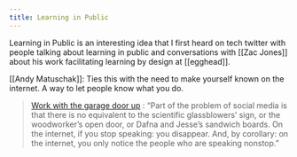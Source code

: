 ```yaml
---
title: Learning in Public
---
```


Learning in Public is an interesting idea that I first heard on tech twitter with people talking about learning in public and conversations with [[Zac Jones]] about his work facilitating learning by design at [[egghead]].

[[Andy Matuschak]]: Ties this with the need to make yourself known on the internet. A way to let people know what you do.

> [Work with the garage door up](https://notes.andymatuschak.org/z21cgR9K3UcQ5a7yPsj2RUim3oM2TzdBByZu) : “Part of the problem of social media is that there is no equivalent to the scientific glassblowers’ sign, or the woodworker’s open door, or Dafna and Jesse’s sandwich boards. On the internet, if you stop speaking: you disappear. And, by corollary: on the internet, you only notice the people who are speaking nonstop.”
